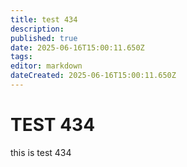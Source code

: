 ```yaml
---
title: test 434
description: 
published: true
date: 2025-06-16T15:00:11.650Z
tags: 
editor: markdown
dateCreated: 2025-06-16T15:00:11.650Z
---
```


# TEST 434
this is test 434
